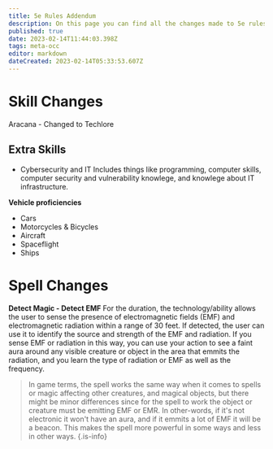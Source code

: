 ```yaml
---
title: 5e Rules Addendum
description: On this page you can find all the changes made to 5e rules that apply to our game
published: true
date: 2023-02-14T11:44:03.398Z
tags: meta-occ
editor: markdown
dateCreated: 2023-02-14T05:33:53.607Z
---
```


# Skill Changes
Aracana - Changed to Techlore


## Extra Skills
- Cybersecurity and IT
Includes things like programming, computer skills, computer security and vulnerability knowlege, and knowlege about IT infrastructure.

**Vehicle proficiencies**
 - Cars
 - Motorcycles & Bicycles
 - Aircraft
 - Spaceflight 
 - Ships



# Spell Changes
**Detect Magic - Detect EMF**
For the duration, the technology/ability allows the user to sense the presence of electromagnetic fields (EMF) and electromagnetic radiation within a range of 30 feet. If detected, the user can use it to identify the source and strength of the EMF and radiation. If you sense EMF or radiation in this way, you can use your action to see a faint aura around any visible creature or object in the area that emmits the radiation, and you learn the type of radiation or EMF as well as the frequency.
> In game terms, the spell works the same way when it comes to spells or magic affecting other creatures, and magical objects, but there might be minor differences since for the spell to work the object or creature must be emitting EMF or EMR. In other-words, if it's not electronic it won't have an aura, and if it emmits a lot of EMF it will be a beacon. This makes the spell more powerful in some ways and less in other ways.
{.is-info}
